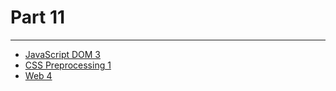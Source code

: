 # Part 11

---

* [JavaScript DOM 3](../../modules/javascript-dom-3/README.md)
* [CSS Preprocessing 1](../../modules/css-preprocessing-1/README.md)
* [Web 4](../../modules/web-4/README.md)

